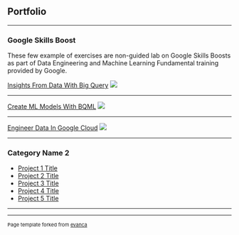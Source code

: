 ## Portfolio

---

### Google Skills Boost 
These few example of exercises are non-guided lab on Google Skills Boosts as part of Data Engineering and Machine Learning Fundamental training provided by Google.

[Insights From Data With Big Query](http://github.com/mdestianna/InsightsFromDataWithBigQuery)
<img src="images/dummy_thumbnail.jpg?raw=true"/>

---
[Create ML Models With BQML](http://github.com/mdestianna/CreateMLModelsWithBQML)
<img src="images/dummy_thumbnail.jpg?raw=true"/>

---
[Engineer Data In Google Cloud](http://github.com/mdestianna/EngineerDataInGoogleCloud)
<img src="images/dummy_thumbnail.jpg?raw=true"/>

---

### Category Name 2

- [Project 1 Title](http://example.com/)
- [Project 2 Title](http://example.com/)
- [Project 3 Title](http://example.com/)
- [Project 4 Title](http://example.com/)
- [Project 5 Title](http://example.com/)

---




---
<p style="font-size:11px">Page template forked from <a href="https://github.com/evanca/quick-portfolio">evanca</a></p>
<!-- Remove above link if you don't want to attibute -->
